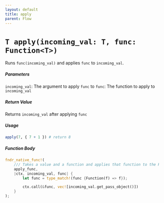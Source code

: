 ```yaml
---
layout: default
title: apply
parent: Flow
---
```


# `T apply(incoming_val: T, func: Function<T>)`
Runs `func(incoming_val)` and applies `func` to `incoming_val`.

##### Parameters
`incoming_val`: The argument to apply `func` to 
`func`: The function to apply to `incoming_val`

##### Return Value
Returns `incoming_val` after applying `func`

##### Usage
```r
apply(7, { 7 + 1 }) # return 8
```

##### Function Body
```rust
fndr_native_func!(
    /// Takes a value and a function and applies that function to the Runs a function on a given value, then passes the original value
    apply_func,
    |ctx, incoming_val, func| {
        let func = type_match!(func {Function(f) => f});

        ctx.call(&func, vec![incoming_val.get_pass_object()])
    }
);
```
